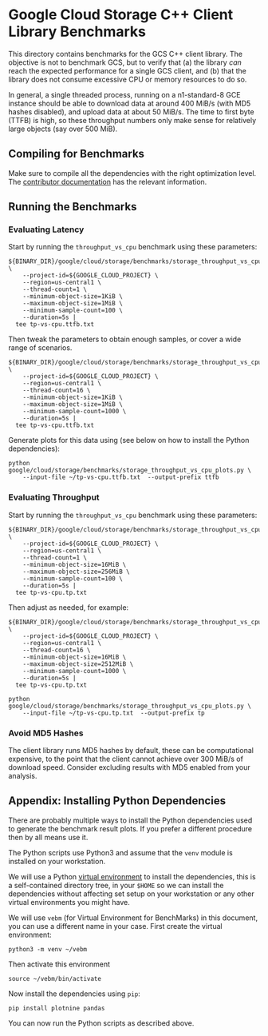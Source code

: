 # Google Cloud Storage C++ Client Library Benchmarks

This directory contains benchmarks for the GCS C++ client library. The objective
is not to benchmark GCS, but to verify that (a) the library *can* reach the
expected performance for a single GCS client, and (b) that the library does not
consume excessive CPU or memory resources to do so.

In general, a single threaded process, running on a n1-standard-8 GCE instance
should be able to download data at around 400 MiB/s (with MD5 hashes disabled),
and upload data at about 50 MiB/s.  The time to first byte (TTFB) is high, so
these throughput numbers only make sense for relatively large objects (say
over 500 MiB).

## Compiling for Benchmarks

Make sure to compile all the dependencies with the right optimization level.
The [contributor documentation](/doc/contributor/README.md) has the relevant
information.

## Running the Benchmarks

### Evaluating Latency

Start by running the `throughput_vs_cpu` benchmark using these parameters:

```console
${BINARY_DIR}/google/cloud/storage/benchmarks/storage_throughput_vs_cpu_benchmark \
    --project-id=${GOOGLE_CLOUD_PROJECT} \
    --region=us-central1 \
    --thread-count=1 \
    --minimum-object-size=1KiB \
    --maximum-object-size=1MiB \
    --minimum-sample-count=100 \
    --duration=5s |
  tee tp-vs-cpu.ttfb.txt
```

Then tweak the parameters to obtain enough samples, or cover a wide range of
scenarios.

```console
${BINARY_DIR}/google/cloud/storage/benchmarks/storage_throughput_vs_cpu_benchmark \
    --project-id=${GOOGLE_CLOUD_PROJECT} \
    --region=us-central1 \
    --thread-count=16 \
    --minimum-object-size=1KiB \
    --maximum-object-size=1MiB \
    --minimum-sample-count=1000 \
    --duration=5s |
  tee tp-vs-cpu.ttfb.txt
```

Generate plots for this data using (see below on how to install the Python
dependencies):

```console
python google/cloud/storage/benchmarks/storage_throughput_vs_cpu_plots.py \
    --input-file ~/tp-vs-cpu.ttfb.txt  --output-prefix ttfb
```

### Evaluating Throughput

Start by running the `throughput_vs_cpu` benchmark using these parameters:

```console
${BINARY_DIR}/google/cloud/storage/benchmarks/storage_throughput_vs_cpu_benchmark \
    --project-id=${GOOGLE_CLOUD_PROJECT} \
    --region=us-central1 \
    --thread-count=1 \
    --minimum-object-size=16MiB \
    --maximum-object-size=256MiB \
    --minimum-sample-count=100 \
    --duration=5s |
  tee tp-vs-cpu.tp.txt
```

Then adjust as needed, for example:

```console
${BINARY_DIR}/google/cloud/storage/benchmarks/storage_throughput_vs_cpu_benchmark \
    --project-id=${GOOGLE_CLOUD_PROJECT} \
    --region=us-central1 \
    --thread-count=16 \
    --minimum-object-size=16MiB \
    --maximum-object-size=2512MiB \
    --minimum-sample-count=1000 \
    --duration=5s |
  tee tp-vs-cpu.tp.txt
```

```console
python google/cloud/storage/benchmarks/storage_throughput_vs_cpu_plots.py \
    --input-file ~/tp-vs-cpu.tp.txt  --output-prefix tp
```

### Avoid MD5 Hashes

The client library runs MD5 hashes by default, these can be computational
expensive, to the point that the client cannot achieve over 300 MiB/s of
download speed. Consider excluding results with MD5 enabled from your analysis.

## Appendix: Installing Python Dependencies

There are probably multiple ways to install the Python dependencies used to
generate the benchmark result plots. If you prefer a different procedure then
by all means use it.

The Python scripts use Python3 and assume that the `venv` module is
installed on your workstation.

We will use a Python [virtual environment][python-venv] to install the
dependencies, this is a self-contained directory tree, in your `$HOME` so we can
install the dependencies without affecting set setup on your workstation or any
other virtual environments you might have.

We will use `vebm` (for Virtual Environment for BenchMarks) in this document,
you can use a different name in your case. First create the virtual environment:

```console
python3 -m venv ~/vebm
```

Then activate this environment

```console
source ~/vebm/bin/activate
```

Now install the dependencies using `pip`:

```console
pip install plotnine pandas
```

You can now run the Python scripts as described above.

[python-venv]: https://docs.python.org/3/tutorial/venv.html
